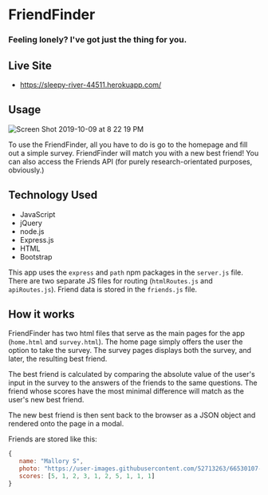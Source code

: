 # FriendFinder

### Feeling lonely? I've got just the thing for you.

## Live Site
 - https://sleepy-river-44511.herokuapp.com/

 ## Usage 
 ![Screen Shot 2019-10-09 at 8 22 19 PM](https://user-images.githubusercontent.com/52713263/66529920-549bb380-ead3-11e9-9923-a0334434a7e8.png)

 To use the FriendFinder, all you have to do is go to the homepage and fill out a simple survey. FriendFinder will match you with a new best friend! You can also access the Friends API (for purely research-orientated purposes, obviously.)

 ## Technology Used

- JavaScript
- jQuery
- node.js
- Express.js
- HTML
- Bootstrap

 This app uses the `express` and `path` npm packages in the `server.js` file.
 There are two separate JS files for routing (`htmlRoutes.js` and `apiRoutes.js`).
 Friend data is stored in the `friends.js` file.

 ## How it works

 FriendFinder has two html files that serve as the main pages for the app (`home.html` and `survey.html`). The home page simply offers the user the option to take the survey. The survey pages displays both the survey, and later, the resulting best friend.

 The best friend is calculated by comparing the absolute value of the user's input in the survey to the answers of the friends to the same questions. The friend whose scores have the most minimal difference will match as the user's new best friend.

 The new best friend is then sent back to the browser as a JSON object and rendered onto the page in a modal.

 Friends are stored like this:

 ```js
{
	name: "Mallory S",
	photo: "https://user-images.githubusercontent.com/52713263/66530107-5d40b980-ead4-11e9-80a1-2f3a91ed02a8.png",
	scores: [5, 1, 2, 3, 1, 2, 5, 1, 1, 1]
}
```
